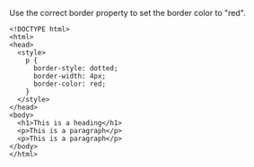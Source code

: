 Use the correct border property to set the border color to "red".

    <!DOCTYPE html>
    <html>
    <head>
      <style>
        p {
          border-style: dotted;
          border-width: 4px;
          border-color: red;
        }
      </style>
    </head>
    <body>
      <h1>This is a heading</h1>
      <p>This is a paragraph</p>
      <p>This is a paragraph</p>
    </body>
    </html>
